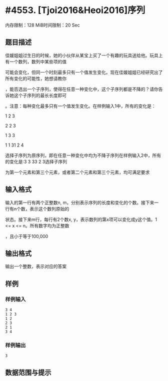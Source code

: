# #4553. [Tjoi2016&Heoi2016]序列

内存限制：128 MiB时间限制：20 Sec

## 题目描述

 佳媛姐姐过生日的时候，她的小伙伴从某宝上买了一个有趣的玩具送给他。玩具上有一个数列，数列中某些项的值

可能会变化，但同一个时刻最多只有一个值发生变化。现在佳媛姐姐已经研究出了所有变化的可能性，她想请教你

，能否选出一个子序列，使得在任意一种变化中，这个子序列都是不降的？请你告诉她这个子序列的最长长度即可

。注意：每种变化最多只有一个值发生变化。在样例输入1中，所有的变化是：

1 2 3

2 2 3

1 3 3

1 1 31 2 4

选择子序列为原序列，即在任意一种变化中均为不降子序列在样例输入2中，所有的变化是:3 3 33 2 3选择子序列

为第一个元素和第三个元素，或者第二个元素和第三个元素，均可满足要求

## 输入格式

 输入的第一行有两个正整数n, m，分别表示序列的长度和变化的个数。接下来一行有n个数，表示这个数列原始的

状态。接下来m行，每行有2个数x, y，表示数列的第x项可以变化成y这个值。1 <= x <= n。所有数字均为正整数

，且小于等于100,000

## 输出格式

 输出一个整数，表示对应的答案

## 样例

### 样例输入

    
    3 4
    1 2 3
    1 2
    2 3
    2 1
    3 4
    

### 样例输出

    
    3
    

## 数据范围与提示
